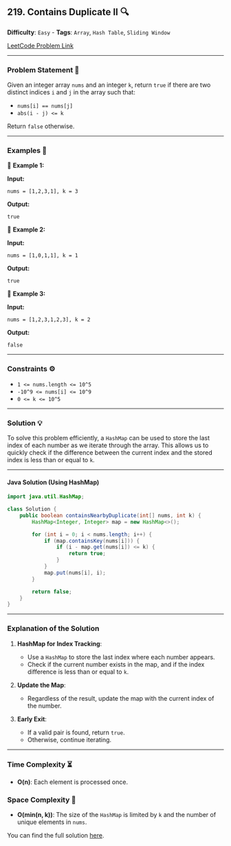 ## 219. Contains Duplicate II 🔍

**Difficulty**: `Easy` - **Tags**: `Array`, `Hash Table`, `Sliding Window`

[LeetCode Problem Link](https://leetcode.com/problems/contains-duplicate-ii/)

---

### Problem Statement 📜

Given an integer array `nums` and an integer `k`, return `true` if there are two distinct indices `i` and `j` in the array such that:

- `nums[i] == nums[j]`
- `abs(i - j) <= k`

Return `false` otherwise.

---

### Examples 🌟

🔹 **Example 1:**

**Input:**
```plaintext
nums = [1,2,3,1], k = 3
```

**Output:**
```plaintext
true
```

🔹 **Example 2:**

**Input:**
```plaintext
nums = [1,0,1,1], k = 1
```

**Output:**
```plaintext
true
```

🔹 **Example 3:**

**Input:**
```plaintext
nums = [1,2,3,1,2,3], k = 2
```

**Output:**
```plaintext
false
```

---

### Constraints ⚙️

- `1 <= nums.length <= 10^5`
- `-10^9 <= nums[i] <= 10^9`
- `0 <= k <= 10^5`

---

### Solution 💡

To solve this problem efficiently, a `HashMap` can be used to store the last index of each number as we iterate through the array. This allows us to quickly check if the difference between the current index and the stored index is less than or equal to `k`.

---

#### Java Solution (Using HashMap)

```java
import java.util.HashMap;

class Solution {
    public boolean containsNearbyDuplicate(int[] nums, int k) {
        HashMap<Integer, Integer> map = new HashMap<>();

        for (int i = 0; i < nums.length; i++) {
            if (map.containsKey(nums[i])) {
                if (i - map.get(nums[i]) <= k) {
                    return true;
                }
            }
            map.put(nums[i], i);
        }

        return false;
    }
}
```

---

### Explanation of the Solution

1. **HashMap for Index Tracking**:
   - Use a `HashMap` to store the last index where each number appears.
   - Check if the current number exists in the map, and if the index difference is less than or equal to `k`.

2. **Update the Map**:
   - Regardless of the result, update the map with the current index of the number.

3. **Early Exit**:
   - If a valid pair is found, return `true`.
   - Otherwise, continue iterating.

---

### Time Complexity ⏳

- **O(n)**:
  Each element is processed once.

### Space Complexity 💾

- **O(min(n, k))**:
  The size of the `HashMap` is limited by `k` and the number of unique elements in `nums`.

You can find the full solution [here](Solution.java).
